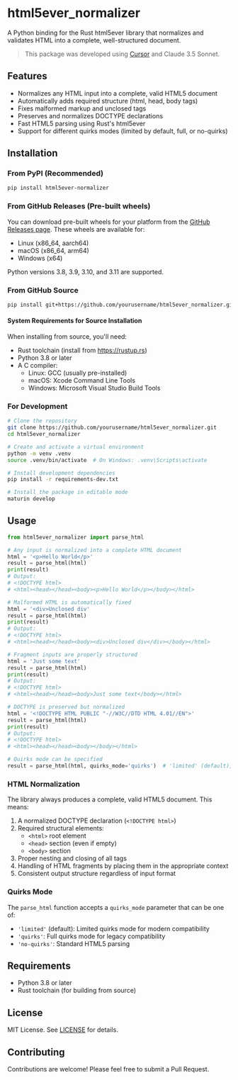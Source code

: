 # html5ever_normalizer

A Python binding for the Rust html5ever library that normalizes and validates HTML into a complete, well-structured document.

> This package was developed using [Cursor](https://cursor.sh/) and Claude 3.5 Sonnet.

## Features

- Normalizes any HTML input into a complete, valid HTML5 document
- Automatically adds required structure (html, head, body tags)
- Fixes malformed markup and unclosed tags
- Preserves and normalizes DOCTYPE declarations
- Fast HTML5 parsing using Rust's html5ever
- Support for different quirks modes (limited by default, full, or no-quirks)

## Installation

### From PyPI (Recommended)
```bash
pip install html5ever-normalizer
```

### From GitHub Releases (Pre-built wheels)
You can download pre-built wheels for your platform from the [GitHub Releases page](https://github.com/yourusername/html5ever_normalizer/releases). These wheels are available for:
- Linux (x86_64, aarch64)
- macOS (x86_64, arm64)
- Windows (x64)

Python versions 3.8, 3.9, 3.10, and 3.11 are supported.

### From GitHub Source
```bash
pip install git+https://github.com/yourusername/html5ever_normalizer.git
```

#### System Requirements for Source Installation
When installing from source, you'll need:
- Rust toolchain (install from https://rustup.rs)
- Python 3.8 or later
- A C compiler:
  - Linux: GCC (usually pre-installed)
  - macOS: Xcode Command Line Tools
  - Windows: Microsoft Visual Studio Build Tools

### For Development
```bash
# Clone the repository
git clone https://github.com/yourusername/html5ever_normalizer.git
cd html5ever_normalizer

# Create and activate a virtual environment
python -m venv .venv
source .venv/bin/activate  # On Windows: .venv\Scripts\activate

# Install development dependencies
pip install -r requirements-dev.txt

# Install the package in editable mode
maturin develop
```

## Usage

```python
from html5ever_normalizer import parse_html

# Any input is normalized into a complete HTML document
html = '<p>Hello World</p>'
result = parse_html(html)
print(result)
# Output:
# <!DOCTYPE html>
# <html><head></head><body><p>Hello World</p></body></html>

# Malformed HTML is automatically fixed
html = '<div>Unclosed div'
result = parse_html(html)
print(result)
# Output:
# <!DOCTYPE html>
# <html><head></head><body><div>Unclosed div</div></body></html>

# Fragment inputs are properly structured
html = 'Just some text'
result = parse_html(html)
print(result)
# Output:
# <!DOCTYPE html>
# <html><head></head><body>Just some text</body></html>

# DOCTYPE is preserved but normalized
html = '<!DOCTYPE HTML PUBLIC "-//W3C//DTD HTML 4.01//EN">'
result = parse_html(html)
print(result)
# Output:
# <!DOCTYPE html>
# <html><head></head><body></body></html>

# Quirks mode can be specified
result = parse_html(html, quirks_mode='quirks')  # 'limited' (default), 'quirks', or 'no-quirks'
```

### HTML Normalization

The library always produces a complete, valid HTML5 document. This means:

1. A normalized DOCTYPE declaration (`<!DOCTYPE html>`)
2. Required structural elements:
   - `<html>` root element
   - `<head>` section (even if empty)
   - `<body>` section
3. Proper nesting and closing of all tags
4. Handling of HTML fragments by placing them in the appropriate context
5. Consistent output structure regardless of input format

### Quirks Mode

The `parse_html` function accepts a `quirks_mode` parameter that can be one of:
- `'limited'` (default): Limited quirks mode for modern compatibility
- `'quirks'`: Full quirks mode for legacy compatibility
- `'no-quirks'`: Standard HTML5 parsing

## Requirements

- Python 3.8 or later
- Rust toolchain (for building from source)

## License

MIT License. See [LICENSE](LICENSE) for details.

## Contributing

Contributions are welcome! Please feel free to submit a Pull Request. 